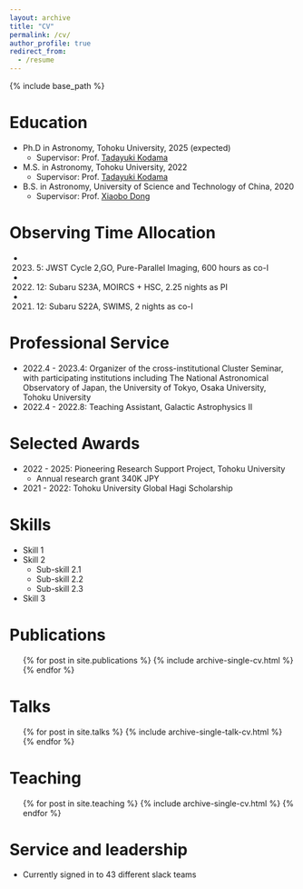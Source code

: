 ```yaml
---
layout: archive
title: "CV"
permalink: /cv/
author_profile: true
redirect_from:
  - /resume
---
```


{% include base_path %}

Education
======
* Ph.D in Astronomy, Tohoku University, 2025 (expected)
  * Supervisor: Prof. [Tadayuki Kodama](http://mahalo.galaxy.bindcloud.jp/pg39.html)
* M.S. in Astronomy, Tohoku University, 2022
  * Supervisor: Prof. [Tadayuki Kodama](http://mahalo.galaxy.bindcloud.jp/pg39.html)
* B.S. in Astronomy, University of Science and Technology of China, 2020
  * Supervisor: Prof. [Xiaobo Dong](http://users.ynao.ac.cn/~xbdong/)

Observing Time Allocation
======
* 2023. 5: JWST Cycle 2,GO, Pure-Parallel Imaging, 600 hours as co-I
* 2022. 12: Subaru S23A, MOIRCS + HSC, 2.25 nights as PI
* 2021. 12: Subaru S22A, SWIMS, 2 nights as co-I


Professional Service
======
* 2022.4 - 2023.4: Organizer of the cross-institutional Cluster Seminar, with participating institutions including The National Astronomical Observatory of Japan, the University of Tokyo, Osaka University, Tohoku University
* 2022.4 - 2022.8: Teaching Assistant, Galactic Astrophysics II

Selected Awards
======
* 2022 - 2025: Pioneering Research Support Project, Tohoku University
  * Annual research grant 340K JPY
* 2021 - 2022: Tohoku University Global Hagi Scholarship

  
Skills
======
* Skill 1
* Skill 2
  * Sub-skill 2.1
  * Sub-skill 2.2
  * Sub-skill 2.3
* Skill 3

Publications
======
  <ul>{% for post in site.publications %}
    {% include archive-single-cv.html %}
  {% endfor %}</ul>
  
Talks
======
  <ul>{% for post in site.talks %}
    {% include archive-single-talk-cv.html %}
  {% endfor %}</ul>
  
Teaching
======
  <ul>{% for post in site.teaching %}
    {% include archive-single-cv.html %}
  {% endfor %}</ul>
  
Service and leadership
======
* Currently signed in to 43 different slack teams
